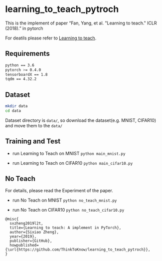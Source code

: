 # learning_to_teach_pytroch
This is the implement of paper “Fan, Yang, et al. "Learning to teach." ICLR (2018).” in pytorch

For deatils please refer to [Learning to teach](https://openreview.net/pdf?id=HJewuJWCZ).

## Requirements
```bash
python == 3.6
pytorch >= 0.4.0
tensorboardX == 1.8
tqdm == 4.32.2 
```
## Dataset
```bash
mkdir data
cd data
```
Dataset directory is `data/`, so download the dataset(e.g. MNIST, CIFAR10) and move them to the `data/`

## Training and Test

- run Learning to Teach on MNIST
`python main_mnist.py`

- run Learning to Teach on CIFAR10
`python main_cifar10.py`

## No Teach
For details, please read the Experiment of the paper.

- run No Teach on MNIST
`python no_teach_mnist.py`

- run No Teach on CIFAR10
`python no_teach_cifar10.py`

```
@misc{
  sxzheng2019l2t,
  title={Learning to teach: A implement in PyTorch},
  author={Sixiao Zheng},
  year={2019},
  publisher={GitHub},
  howpublished={\url{https://github.com/ThinkToKnow/learning_to_teach_pytroch}},
}
```